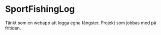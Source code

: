 # SportFishingLog


Tänkt som en webapp att logga egna fångster. 
Projekt som jobbas med på fritiden. 
